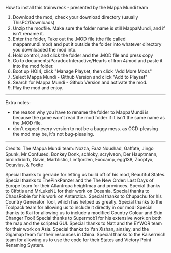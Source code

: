 How to install this trainwreck - presented by the Mappa Mundi team
1) Download the mod, check your download directory (usually ThisPC/Downloads)
2) Unzip the modfile. Make sure the folder name is still MappaMundi, and if isn't rename it.
3) Enter the folder, Take out the .MOD file (the file called mappamundi.mod) and put it outside the folder into whatever directory you downloaded the mod into.
4) Hold control, and click the folder and the .MOD file and press copy
5) Go to documents/Paradox Interactive/Hearts of Iron 4/mod and paste it into the mod folder.
6) Boot up HOI4, click "Manage Playset, then click "Add More Mods" 
7) Select Mappa Mundi - Github Version and click "Add to Playset"
8) Search for Mappa Mundi - Github Version and activate the mod.
9) Play the mod and enjoy.
---------------
Extra notes:

- the reason why you have to rename the folder to MappaMundi is because the game won't read the mod folder if it isn't the same name as the .MOD file.
- don't expect every version to not be a buggy mess. as OCD-pleasing the mod may be, it's not bug-pleasing.
---------------
Credits:
The Mappa Mundi team: Nozza, Faaz Noushad, Gaffate, Jingo Spunk, Mr Confused, Bonkey Donk, schloky, scrylveon, Der Hauptmann, birdirdirbirb, Gavin, Marblistic, Limfjorden, Exocamp, egg138, Zooptyx, Octavius, & Foxite

Special thanks to gerrade for letting us build off of his mod, Beautiful States.
Special thanks to ThePinkPanzer and the The New Order: Last Days of Europe team for their Atlantropa heightmap and provinces.
Special thanks to Cifotis and MrLukeNL for their work on Oceania.
Special thanks to ChaosRobie for his work on Antarctica.
Special thanks to Chupachu for his Country Generator Tool, which has helped us greatly.
Special thanks to the Toolpack team for allowing us to include it directly in our mod!
Special thanks to Kai for allowing us to include a modified Country Colour and Skin Changer Tool!
Special thanks to Supermob1 for his extensive work on both the map and the scripted GUI.
Special thanks to Natt and the EYWOR team for their work on Asia.
Special thanks to Yan Xishan, ainsley, and the Gigamap team for their resources in China.
Special thanks to the Kaiserreich team for allowing us to use the code for their States and Victory Point Renaming System.
